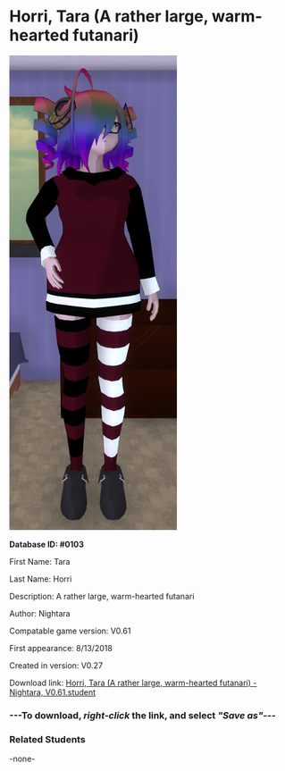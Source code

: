 # Horri, Tara (A rather large, warm-hearted futanari)

<img src="../../Files/Images/Horri, Tara (A rather large, warm-hearted futanari).png" title="Horri, Tara (A rather large, warm-hearted futanari) - Nightara, V0.61">

**Database ID: #0103**

First Name: Tara

Last Name: Horri

Description: A rather large, warm-hearted futanari

Author: Nightara

Compatable game version: V0.61

First appearance: 8/13/2018

Created in version: V0.27

Download link: <a href="https://raw.githubusercontent.com/Arbiter1223/Daigaku-Gurashi-Custom-Students/master/Files/Student%20Files/Horri%2C%20Tara%20(A%20rather%20large%2C%20warm-hearted%20futanari)%20-%20Nightara%2C%20V0.61.student">Horri, Tara (A rather large, warm-hearted futanari) - Nightara, V0.61.student</a>

### ---**To download, _right-click_ the link, and select _"Save as"_**---

### Related Students

-none-
